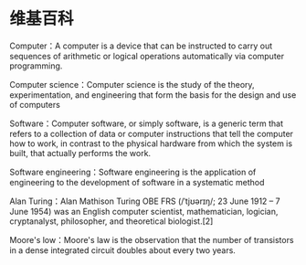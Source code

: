 维基百科
========
Computer：A computer is a device that can be instructed to carry out sequences of arithmetic or logical operations automatically via computer programming.

Computer science：Computer science is the study of the theory, experimentation, and engineering that form the basis for the design and use of computers

Software：Computer software, or simply software, is a generic term that refers to a collection of data or computer instructions that tell the computer how to work, in contrast to the physical hardware from which the system is built, that actually performs the work.

Software engineering：Software engineering is the application of engineering to the development of software in a systematic method

Alan Turing：Alan Mathison Turing OBE FRS (/ˈtjʊərɪŋ/; 23 June 1912 – 7 June 1954) was an English computer scientist, mathematician, logician, cryptanalyst, philosopher, and theoretical biologist.[2] 

Moore's low：Moore's law is the observation that the number of transistors in a dense integrated circuit doubles about every two years. 

